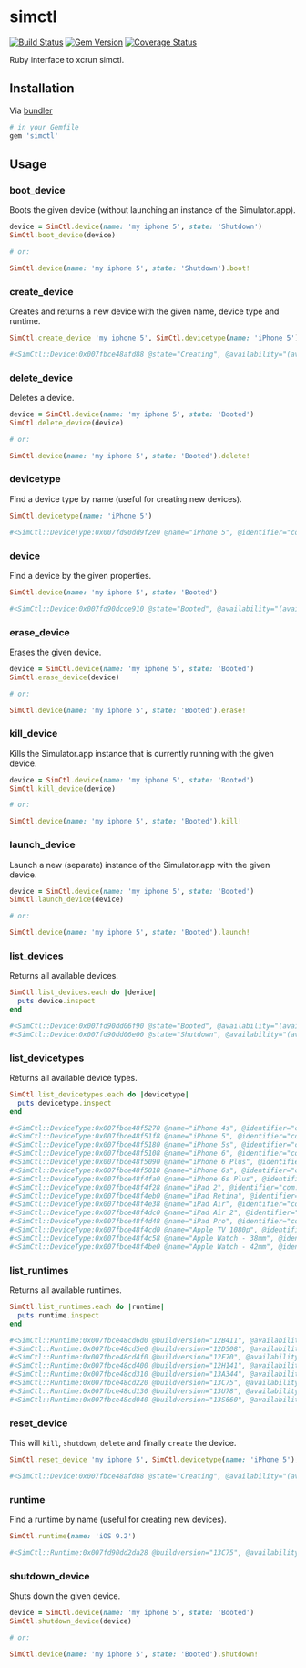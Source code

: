 # simctl

[![Build Status](https://travis-ci.org/plu/simctl.svg?branch=master)](https://travis-ci.org/plu/simctl) [![Gem Version](https://badge.fury.io/rb/simctl.svg)](https://badge.fury.io/rb/simctl) [![Coverage Status](https://coveralls.io/repos/plu/simctl/badge.svg?branch=master&service=github)](https://coveralls.io/github/plu/simctl?branch=master)

Ruby interface to xcrun simctl.

## Installation

Via [bundler](http://getbundler.com)

```sh
# in your Gemfile
gem 'simctl'
```

## Usage

### boot_device

Boots the given device (without launching an instance of the Simulator.app).

```ruby
device = SimCtl.device(name: 'my iphone 5', state: 'Shutdown')
SimCtl.boot_device(device)

# or:

SimCtl.device(name: 'my iphone 5', state: 'Shutdown').boot!
```

### create_device

Creates and returns a new device with the given name, device type and runtime.

```ruby
SimCtl.create_device 'my iphone 5', SimCtl.devicetype(name: 'iPhone 5'), SimCtl.runtime(name: 'iOS 9.2')

#<SimCtl::Device:0x007fbce48afd88 @state="Creating", @availability="(available)", @name="my iphone 5", @udid="6F7269E0-6375-4B72-8451-F2728BF6DA82", @os="iOS 9.2">
```

### delete_device

Deletes a device.

```ruby
device = SimCtl.device(name: 'my iphone 5', state: 'Booted')
SimCtl.delete_device(device)

# or:

SimCtl.device(name: 'my iphone 5', state: 'Booted').delete!
```

### devicetype

Find a device type by name (useful for creating new devices).

```ruby
SimCtl.devicetype(name: 'iPhone 5')

#<SimCtl::DeviceType:0x007fd90dd9f2e0 @name="iPhone 5", @identifier="com.apple.CoreSimulator.SimDeviceType.iPhone-5">
```

### device

Find a device by the given properties.

```ruby
SimCtl.device(name: 'my iphone 5', state: 'Booted')

#<SimCtl::Device:0x007fd90dcce910 @state="Booted", @availability="(available)", @name="my iphone 5", @udid="6F7269E0-6375-4B72-8451-F2728BF6DA82", @os="iOS 9.2">
```

### erase_device

Erases the given device.

```ruby
device = SimCtl.device(name: 'my iphone 5', state: 'Booted')
SimCtl.erase_device(device)

# or:

SimCtl.device(name: 'my iphone 5', state: 'Booted').erase!
```

### kill_device

Kills the Simulator.app instance that is currently running with the given device.

```ruby
device = SimCtl.device(name: 'my iphone 5', state: 'Booted')
SimCtl.kill_device(device)

# or:

SimCtl.device(name: 'my iphone 5', state: 'Booted').kill!
```

### launch_device

Launch a new (separate) instance of the Simulator.app with the given device.

```ruby
device = SimCtl.device(name: 'my iphone 5', state: 'Booted')
SimCtl.launch_device(device)

# or:

SimCtl.device(name: 'my iphone 5', state: 'Booted').launch!
```

### list_devices

Returns all available devices.

```ruby
SimCtl.list_devices.each do |device|
  puts device.inspect
end

#<SimCtl::Device:0x007fd90dd06f90 @state="Booted", @availability="(available)", @name="iPhone 5", @udid="25AC234A-EB91-46EF-9BCB-B7405813EF93", @os="iOS 9.2">
#<SimCtl::Device:0x007fd90dd06e00 @state="Shutdown", @availability="(available)", @name="iPhone 5", @udid="CEFEDED6-94C0-4B6B-8ABC-B855C49F06B0", @os="iOS 9.2">
```

### list_devicetypes

Returns all available device types.

```ruby
SimCtl.list_devicetypes.each do |devicetype|
  puts devicetype.inspect
end

#<SimCtl::DeviceType:0x007fbce48f5270 @name="iPhone 4s", @identifier="com.apple.CoreSimulator.SimDeviceType.iPhone-4s">
#<SimCtl::DeviceType:0x007fbce48f51f8 @name="iPhone 5", @identifier="com.apple.CoreSimulator.SimDeviceType.iPhone-5">
#<SimCtl::DeviceType:0x007fbce48f5180 @name="iPhone 5s", @identifier="com.apple.CoreSimulator.SimDeviceType.iPhone-5s">
#<SimCtl::DeviceType:0x007fbce48f5108 @name="iPhone 6", @identifier="com.apple.CoreSimulator.SimDeviceType.iPhone-6">
#<SimCtl::DeviceType:0x007fbce48f5090 @name="iPhone 6 Plus", @identifier="com.apple.CoreSimulator.SimDeviceType.iPhone-6-Plus">
#<SimCtl::DeviceType:0x007fbce48f5018 @name="iPhone 6s", @identifier="com.apple.CoreSimulator.SimDeviceType.iPhone-6s">
#<SimCtl::DeviceType:0x007fbce48f4fa0 @name="iPhone 6s Plus", @identifier="com.apple.CoreSimulator.SimDeviceType.iPhone-6s-Plus">
#<SimCtl::DeviceType:0x007fbce48f4f28 @name="iPad 2", @identifier="com.apple.CoreSimulator.SimDeviceType.iPad-2">
#<SimCtl::DeviceType:0x007fbce48f4eb0 @name="iPad Retina", @identifier="com.apple.CoreSimulator.SimDeviceType.iPad-Retina">
#<SimCtl::DeviceType:0x007fbce48f4e38 @name="iPad Air", @identifier="com.apple.CoreSimulator.SimDeviceType.iPad-Air">
#<SimCtl::DeviceType:0x007fbce48f4dc0 @name="iPad Air 2", @identifier="com.apple.CoreSimulator.SimDeviceType.iPad-Air-2">
#<SimCtl::DeviceType:0x007fbce48f4d48 @name="iPad Pro", @identifier="com.apple.CoreSimulator.SimDeviceType.iPad-Pro">
#<SimCtl::DeviceType:0x007fbce48f4cd0 @name="Apple TV 1080p", @identifier="com.apple.CoreSimulator.SimDeviceType.Apple-TV-1080p">
#<SimCtl::DeviceType:0x007fbce48f4c58 @name="Apple Watch - 38mm", @identifier="com.apple.CoreSimulator.SimDeviceType.Apple-Watch-38mm">
#<SimCtl::DeviceType:0x007fbce48f4be0 @name="Apple Watch - 42mm", @identifier="com.apple.CoreSimulator.SimDeviceType.Apple-Watch-42mm">
```

### list_runtimes

Returns all available runtimes.

```ruby
SimCtl.list_runtimes.each do |runtime|
  puts runtime.inspect
end

#<SimCtl::Runtime:0x007fbce48cd6d0 @buildversion="12B411", @availability="(available)", @name="iOS 8.1", @identifier="com.apple.CoreSimulator.SimRuntime.iOS-8-1", @version="8.1">
#<SimCtl::Runtime:0x007fbce48cd5e0 @buildversion="12D508", @availability="(available)", @name="iOS 8.2", @identifier="com.apple.CoreSimulator.SimRuntime.iOS-8-2", @version="8.2">
#<SimCtl::Runtime:0x007fbce48cd4f0 @buildversion="12F70", @availability="(available)", @name="iOS 8.3", @identifier="com.apple.CoreSimulator.SimRuntime.iOS-8-3", @version="8.3">
#<SimCtl::Runtime:0x007fbce48cd400 @buildversion="12H141", @availability="(available)", @name="iOS 8.4", @identifier="com.apple.CoreSimulator.SimRuntime.iOS-8-4", @version="8.4">
#<SimCtl::Runtime:0x007fbce48cd310 @buildversion="13A344", @availability="(available)", @name="iOS 9.0", @identifier="com.apple.CoreSimulator.SimRuntime.iOS-9-0", @version="9.0">
#<SimCtl::Runtime:0x007fbce48cd220 @buildversion="13C75", @availability="(available)", @name="iOS 9.2", @identifier="com.apple.CoreSimulator.SimRuntime.iOS-9-2", @version="9.2">
#<SimCtl::Runtime:0x007fbce48cd130 @buildversion="13U78", @availability="(available)", @name="tvOS 9.1", @identifier="com.apple.CoreSimulator.SimRuntime.tvOS-9-1", @version="9.1">
#<SimCtl::Runtime:0x007fbce48cd040 @buildversion="13S660", @availability="(available)", @name="watchOS 2.1", @identifier="com.apple.CoreSimulator.SimRuntime.watchOS-2-1", @version="2.1">
```

### reset_device

This will `kill`, `shutdown`, `delete` and finally `create` the device.

```ruby
SimCtl.reset_device 'my iphone 5', SimCtl.devicetype(name: 'iPhone 5'), SimCtl.runtime(name: 'iOS 9.2')

#<SimCtl::Device:0x007fbce48afd88 @state="Creating", @availability="(available)", @name="my iphone 5", @udid="6F7269E0-6375-4B72-8451-F2728BF6DA82", @os="iOS 9.2">
```

### runtime

Find a runtime by name (useful for creating new devices).

```ruby
SimCtl.runtime(name: 'iOS 9.2')

#<SimCtl::Runtime:0x007fd90dd2da28 @buildversion="13C75", @availability="(available)", @name="iOS 9.2", @identifier="com.apple.CoreSimulator.SimRuntime.iOS-9-2", @version="9.2">
```

### shutdown_device

Shuts down the given device.

```ruby
device = SimCtl.device(name: 'my iphone 5', state: 'Booted')
SimCtl.shutdown_device(device)

# or:

SimCtl.device(name: 'my iphone 5', state: 'Booted').shutdown!
```
